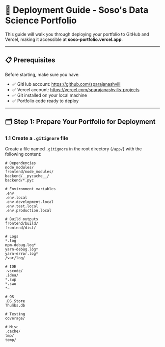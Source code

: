 # 🚀 Deployment Guide - Soso's Data Science Portfolio

This guide will walk you through deploying your portfolio to GitHub and Vercel, making it accessible at **soso-portfolio.vercel.app**.

---

## 📋 Prerequisites

Before starting, make sure you have:
- ✅ GitHub account: https://github.com/sparajanashvili
- ✅ Vercel account: https://vercel.com/sparajanashvilis-projects
- ✅ Git installed on your local machine
- ✅ Portfolio code ready to deploy

---

## 🗂️ Step 1: Prepare Your Portfolio for Deployment

### 1.1 Create a `.gitignore` file

Create a file named `.gitignore` in the root directory (`/app/`) with the following content:

```
# Dependencies
node_modules/
frontend/node_modules/
backend/__pycache__/
backend/*.pyc

# Environment variables
.env
.env.local
.env.development.local
.env.test.local
.env.production.local

# Build outputs
frontend/build/
frontend/dist/

# Logs
*.log
npm-debug.log*
yarn-debug.log*
yarn-error.log*
/var/log/

# IDE
.vscode/
.idea/
*.swp
*.swo
*~

# OS
.DS_Store
Thumbs.db

# Testing
coverage/

# Misc
.cache/
tmp/
temp/

